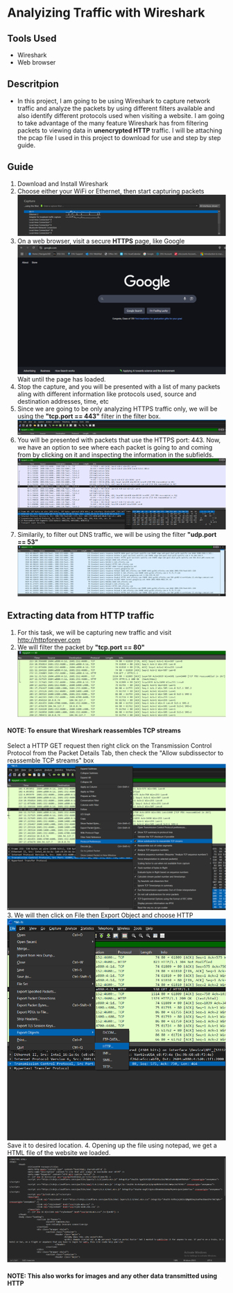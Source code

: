 # Analyizing Traffic with Wireshark
## Tools Used
* Wireshark
* Web browser
## Descritpion
* In this project, I am going to be using Wireshark to capture network traffic and analyze the packets by using different filters available and also identify different protocols used when visiting a website. I am going to take advantage of the many feature Wireshark has from filtering packets to viewing data in **unencrypted HTTP** traffic. I will be attaching the pcap file I used in this project to download for use and step by step guide.
## Guide
1. Download and Install Wireshark
2. Choose either your WiFi or Ethernet, then start capturing packets
![](./ChooseInterface.png)
3. On a web browser, visit a secure **HTTPS** page, like Google
![](./Google.png)
Wait until the page has loaded.
4. Stop the capture, and you will be presented with a list of many packets aling with different information like protocols used, source and destination addresses, time, etc
5. Since we are going to be only analyzing HTTPS traffic only,  we will be using the **"tcp.port == 443"** filter in the filter box.
![](./HTTPS-Filter.png)
6. You will be presented with packets that use the HTTPS port: 443. Now, we have an option to see where each packet is going to and coming from by clicking on it and inspecting the information in the subfields.
![](./Packets.png)
7. Similarily, to filter out DNS traffic, we will be using the filter **"udp.port == 53"**
![](./DNSPacket.png)
## Extracting data from HTTP traffic
1. For this task, we will be capturing new traffic and visit http://httpforever.com
2. We will filter the packet by **"tcp.port == 80"**
![](./HTTPFilter.png)
#### **NOTE**: To ensure that Wireshark reassembles TCP streams 
Select a HTTP GET request then right click on the Transmission Control Protocol from the Packet Details Tab, then check the "Allow subdissector to reassemble TCP streams" box
![](./Note1.png)
3. We will then click on File then Export Object and choose HTTP
![](./ExportHTTP.png)
Save it to desired location.
4. Opening up the file using notepad, we get a HTML file of the website we loaded.
![](./HTMLFile.png)
#### NOTE: This also works for images and any other data transmitted using HTTP
